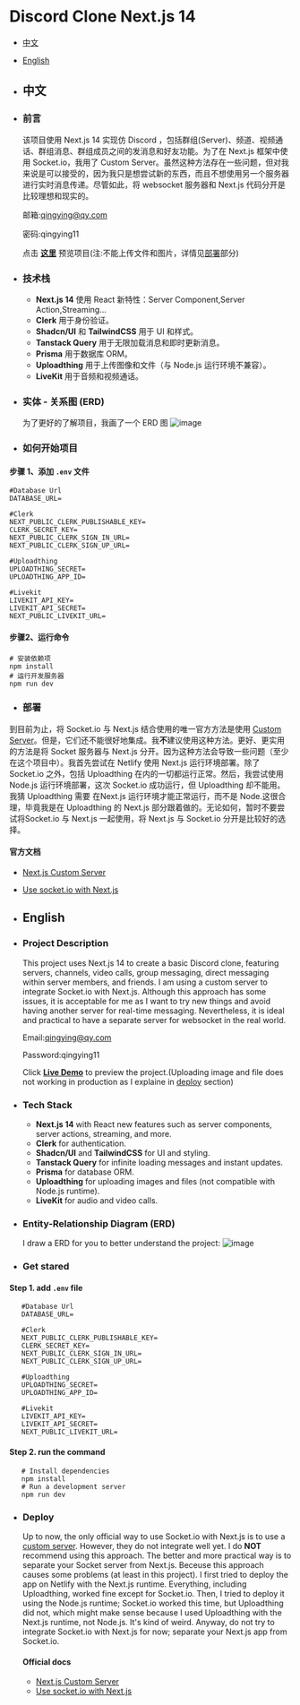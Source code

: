 # Discord Clone Next.js 14
 - [中文](#中文) 
 - [English](#english) 
 - ## 中文
 - ### 前言
   该项目使用 Next.js 14 实现仿 Discord ，包括群组(Server)、频道、视频通话、群组消息、群组成员之间的发消息和好友功能。为了在 Next.js 框架中使用 Socket.io，我用了 Custom Server。虽然这种方法存在一些问题，但对我来说是可以接受的，因为我只是想尝试新的东西，而且不想使用另一个服务器进行实时消息传递。尽管如此，将 websocket 服务器和 Next.js 代码分开是比较理想和现实的。

   邮箱:qingying@qy.com
   
   密码:qingying11
   
   点击 [**这里**](https://discord-clone-nextjs14-production.up.railway.app) 预览项目(注:不能上传文件和图片，详情见[部署](#部署)部分)
  - ### 技术栈
    - **Next.js 14** 使用 React 新特性：Server Component,Server Action,Streaming...
    - **Clerk** 用于身份验证。
    - **Shadcn/UI** 和 **TailwindCSS** 用于 UI 和样式。
    - **Tanstack Query** 用于无限加载消息和即时更新消息。
    - **Prisma** 用于数据库 ORM。
    - **Uploadthing** 用于上传图像和文件（与 Node.js 运行环境不兼容）。
    - **LiveKit** 用于音频和视频通话。
  - ### 实体 - 关系图 (ERD)
    为了更好的了解项目，我画了一个 ERD 图
![image](https://github.com/toMo2syo/discord-clone-nextjs14/assets/107993863/692442b8-03e3-4b7f-a9d4-b24c95f90ed1)
  - ### 如何开始项目
  #### 步骤 1、添加 `.env` 文件
```
#Database Url
DATABASE_URL=

#Clerk
NEXT_PUBLIC_CLERK_PUBLISHABLE_KEY=
CLERK_SECRET_KEY=
NEXT_PUBLIC_CLERK_SIGN_IN_URL=
NEXT_PUBLIC_CLERK_SIGN_UP_URL=

#Uploadthing
UPLOADTHING_SECRET=
UPLOADTHING_APP_ID=

#Livekit
LIVEKIT_API_KEY=
LIVEKIT_API_SECRET=
NEXT_PUBLIC_LIVEKIT_URL=
```
#### 步骤2、运行命令
```
# 安装依赖项
npm install
# 运行开发服务器
npm run dev
```
  - ### 部署
  到目前为止，将 Socket.io 与 Next.js 结合使用的唯一官方方法是使用 [Custom Server](https://nextjs.org/docs/pages/building-your-application/configuring/custom-server)。但是，它们还不能很好地集成。我**不**建议使用这种方法。更好、更实用的方法是将 Socket 服务器与 Next.js 分开。因为这种方法会导致一些问题（至少在这个项目中）。我首先尝试在 Netlify 使用 Next.js 运行环境部署。除了 Socket.io 之外，包括 Uploadthing 在内的一切都运行正常。然后，我尝试使用 Node.js 运行环境部署，这次 Socket.io 成功运行，但 Uploadthing 却不能用。我猜 Uploadthing 需要 在Next.js 运行环境才能正常运行，而不是 Node.这很合理，毕竟我是在 Uploadthing 的 Next.js 部分跟着做的。无论如何，暂时不要尝试将Socket.io 与 Next.js 一起使用，将 Next.js 与 Socket.io 分开是比较好的选择。

#### 官方文档
- [Next.js Custom Server](https://nextjs.org/docs/pages/building-your-application/configuring/custom-server)
- [Use socket.io with Next.js](https://socket.io/how-to/use-with-nextjs)


 - ## English 
 - ### Project Description 
   This project uses Next.js 14 to create a basic Discord clone, featuring servers, channels, video calls, group messaging, direct messaging within server members, and friends. I am using a custom server to integrate Socket.io with Next.js. Although this approach has some issues, it is acceptable for me as I want to try new things and avoid having another server for real-time messaging. Nevertheless, it is ideal and practical to have a separate server for websocket in the real world.

   Email:qingying@qy.com

   Password:qingying11
   
   Click [**Live Demo**](https://discord-clone-nextjs14-production.up.railway.app) to preview the project.(Uploading image and file does not working in production as I explaine in [deploy](#deploy) section)
 - ### Tech Stack
   -   **Next.js 14** with React new features such as server components, server actions, streaming, and more.
   -   **Clerk** for authentication.
   -   **Shadcn/UI** and **TailwindCSS** for UI and styling.
   -   **Tanstack Query** for infinite loading messages and instant updates.
   -   **Prisma** for database ORM.
   -   **Uploadthing** for uploading images and files (not compatible with Node.js runtime).
   -   **LiveKit** for audio and video calls.
  - ### Entity-Relationship Diagram (ERD)
    I draw a ERD for you to better understand the project:
   ![image](https://github.com/toMo2syo/discord-clone-nextjs14/assets/107993863/692442b8-03e3-4b7f-a9d4-b24c95f90ed1)
  - ### Get stared
   #### Step 1.  add `.env` file
```
   #Database Url
   DATABASE_URL=
   
   #Clerk
   NEXT_PUBLIC_CLERK_PUBLISHABLE_KEY=
   CLERK_SECRET_KEY=
   NEXT_PUBLIC_CLERK_SIGN_IN_URL=
   NEXT_PUBLIC_CLERK_SIGN_UP_URL=
   
   #Uploadthing
   UPLOADTHING_SECRET=
   UPLOADTHING_APP_ID=
   
   #Livekit
   LIVEKIT_API_KEY=
   LIVEKIT_API_SECRET=
   NEXT_PUBLIC_LIVEKIT_URL=
```
  #### Step 2.  run the command
```
   # Install dependencies 
   npm install 
   # Run a development server 
   npm run dev
```
  - ### Deploy
     Up to now, the only official way to use Socket.io with Next.js is to use a [custom server](https://nextjs.org/docs/pages/building-your-application/configuring/custom-server). However, they do not integrate well yet. I do **NOT** recommend using this approach. The better and more practical way is to separate your Socket server from Next.js. Beceuse this approach causes some problems (at least in this project). I first tried to deploy the app on Netlify with the Next.js runtime. Everything, including Uploadthing, worked fine except for Socket.io. Then, I tried to deploy it using the Node.js runtime; Socket.io worked this time, but Uploadthing did not, which might make sense because I used Uploadthing with the Next.js runtime, not Node.js. It's kind of weird. Anyway, do not try to integrate Socket.io with Next.js for now; separate your Next.js app from Socket.io.
   
    #### Official docs
    - [Next.js Custom Server](https://nextjs.org/docs/pages/building-your-application/configuring/custom-server)
    - [Use socket.io with Next.js](https://socket.io/how-to/use-with-nextjs)
